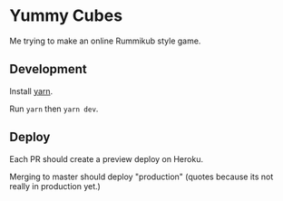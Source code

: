 # Yummy Cubes

Me trying to make an online Rummikub style game.

## Development

Install [yarn](https://classic.yarnpkg.com/lang/en/).

Run `yarn` then `yarn dev`.

## Deploy

Each PR should create a preview deploy on Heroku.

Merging to master should deploy "production" (quotes because its not really in production yet.)
